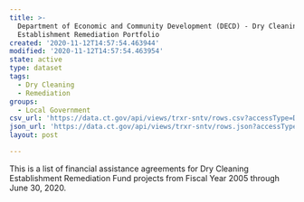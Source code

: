```yaml
---
title: >-
  Department of Economic and Community Development (DECD) - Dry Cleaning
  Establishment Remediation Portfolio
created: '2020-11-12T14:57:54.463944'
modified: '2020-11-12T14:57:54.463954'
state: active
type: dataset
tags:
  - Dry Cleaning
  - Remediation
groups:
  - Local Government
csv_url: 'https://data.ct.gov/api/views/trxr-sntv/rows.csv?accessType=DOWNLOAD'
json_url: 'https://data.ct.gov/api/views/trxr-sntv/rows.json?accessType=DOWNLOAD'
layout: post

---
```

This is a list of financial assistance agreements for Dry Cleaning Establishment Remediation Fund projects from Fiscal Year 2005 through June 30, 2020.
